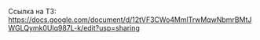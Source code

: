 Ссылка на ТЗ: https://docs.google.com/document/d/12tVF3CWo4MmlTrwMqwNbmrBMtJWGLQymk0Ulq987L-k/edit?usp=sharing